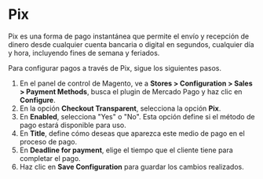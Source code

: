 # Pix

Pix es una forma de pago instantánea que permite el envío y recepción de dinero desde cualquier cuenta bancaria o digital en segundos, cualquier día y hora, incluyendo fines de semana y feriados.

Para configurar pagos a través de Pix, sigue los siguientes pasos.

1. En el panel de control de Magento, ve a **Stores > Configuration > Sales > Payment Methods**, busca el plugin de Mercado Pago y haz clic en **Configure**.
2. En la opción **Checkout Transparent**, selecciona la opción **Pix**.
3. En **Enabled**, selecciona "Yes" o "No". Esta opción define si el método de pago estará disponible para uso.
4. En **Title**, define cómo deseas que aparezca este medio de pago en el proceso de pago.
5. En **Deadline for payment**, elige el tiempo que el cliente tiene para completar el pago.
6. Haz clic en **Save Configuration** para guardar los cambios realizados.